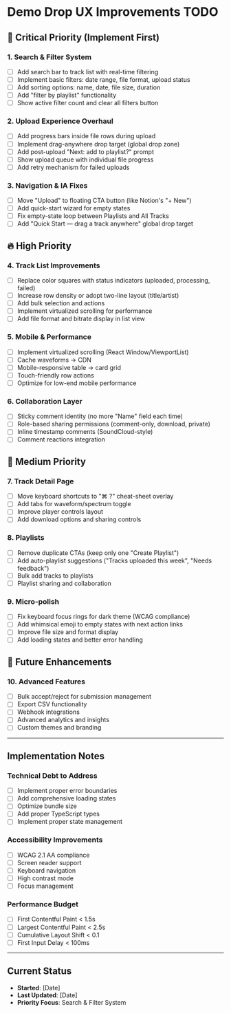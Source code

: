 # Demo Drop UX Improvements TODO

## 🚨 Critical Priority (Implement First)

### 1. Search & Filter System

- [ ] Add search bar to track list with real-time filtering
- [ ] Implement basic filters: date range, file format, upload status
- [ ] Add sorting options: name, date, file size, duration
- [ ] Add "filter by playlist" functionality
- [ ] Show active filter count and clear all filters button

### 2. Upload Experience Overhaul

- [ ] Add progress bars inside file rows during upload
- [ ] Implement drag-anywhere drop target (global drop zone)
- [ ] Add post-upload "Next: add to playlist?" prompt
- [ ] Show upload queue with individual file progress
- [ ] Add retry mechanism for failed uploads

### 3. Navigation & IA Fixes

- [ ] Move "Upload" to floating CTA button (like Notion's "+ New")
- [ ] Add quick-start wizard for empty states
- [ ] Fix empty-state loop between Playlists and All Tracks
- [ ] Add "Quick Start — drag a track anywhere" global drop target

## 🔥 High Priority

### 4. Track List Improvements

- [ ] Replace color squares with status indicators (uploaded, processing, failed)
- [ ] Increase row density or adopt two-line layout (title/artist)
- [ ] Add bulk selection and actions
- [ ] Implement virtualized scrolling for performance
- [ ] Add file format and bitrate display in list view

### 5. Mobile & Performance

- [ ] Implement virtualized scrolling (React Window/ViewportList)
- [ ] Cache waveforms → CDN
- [ ] Mobile-responsive table → card grid
- [ ] Touch-friendly row actions
- [ ] Optimize for low-end mobile performance

### 6. Collaboration Layer

- [ ] Sticky comment identity (no more "Name" field each time)
- [ ] Role-based sharing permissions (comment-only, download, private)
- [ ] Inline timestamp comments (SoundCloud-style)
- [ ] Comment reactions integration

## 🎨 Medium Priority

### 7. Track Detail Page

- [ ] Move keyboard shortcuts to "⌘ ?" cheat-sheet overlay
- [ ] Add tabs for waveform/spectrum toggle
- [ ] Improve player controls layout
- [ ] Add download options and sharing controls

### 8. Playlists

- [ ] Remove duplicate CTAs (keep only one "Create Playlist")
- [ ] Add auto-playlist suggestions ("Tracks uploaded this week", "Needs feedback")
- [ ] Bulk add tracks to playlists
- [ ] Playlist sharing and collaboration

### 9. Micro-polish

- [ ] Fix keyboard focus rings for dark theme (WCAG compliance)
- [ ] Add whimsical emoji to empty states with next action links
- [ ] Improve file size and format display
- [ ] Add loading states and better error handling

## 🔮 Future Enhancements

### 10. Advanced Features

- [ ] Bulk accept/reject for submission management
- [ ] Export CSV functionality
- [ ] Webhook integrations
- [ ] Advanced analytics and insights
- [ ] Custom themes and branding

---

## Implementation Notes

### Technical Debt to Address

- [ ] Implement proper error boundaries
- [ ] Add comprehensive loading states
- [ ] Optimize bundle size
- [ ] Add proper TypeScript types
- [ ] Implement proper state management

### Accessibility Improvements

- [ ] WCAG 2.1 AA compliance
- [ ] Screen reader support
- [ ] Keyboard navigation
- [ ] High contrast mode
- [ ] Focus management

### Performance Budget

- [ ] First Contentful Paint < 1.5s
- [ ] Largest Contentful Paint < 2.5s
- [ ] Cumulative Layout Shift < 0.1
- [ ] First Input Delay < 100ms

---

## Current Status

- **Started**: [Date]
- **Last Updated**: [Date]
- **Priority Focus**: Search & Filter System
